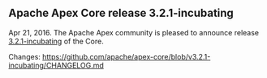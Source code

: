 
## Apache Apex Core release 3.2.1-incubating

Apr 21, 2016.  The Apache Apex community is pleased to announce release [3.2.1-incubating](/downloads.html) of the Core.

Changes: https://github.com/apache/apex-core/blob/v3.2.1-incubating/CHANGELOG.md

